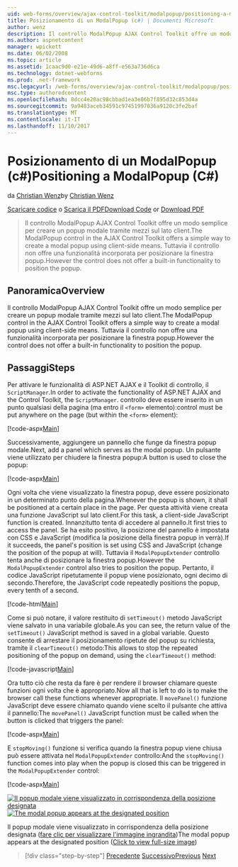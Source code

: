 ```yaml
---
uid: web-forms/overview/ajax-control-toolkit/modalpopup/positioning-a-modalpopup-cs
title: Posizionamento di un ModalPopup (c#) | Documenti Microsoft
author: wenz
description: Il controllo ModalPopup AJAX Control Toolkit offre un modo semplice per creare un popup modale tramite mezzi sul lato client. Tuttavia il controllo non offre un...
ms.author: aspnetcontent
manager: wpickett
ms.date: 06/02/2008
ms.topic: article
ms.assetid: 1caac9d0-e21e-49d6-a8ff-e563a736d6ca
ms.technology: dotnet-webforms
ms.prod: .net-framework
msc.legacyurl: /web-forms/overview/ajax-control-toolkit/modalpopup/positioning-a-modalpopup-cs
msc.type: authoredcontent
ms.openlocfilehash: 8dcc4e20ac98cbbad1ea3e86b7f895d32c853d4a
ms.sourcegitcommit: 9a9483aceb34591c97451997036a9120c3fe2baf
ms.translationtype: MT
ms.contentlocale: it-IT
ms.lasthandoff: 11/10/2017
---
```

<a name="positioning-a-modalpopup-c"></a><span data-ttu-id="2e464-104">Posizionamento di un ModalPopup (c#)</span><span class="sxs-lookup"><span data-stu-id="2e464-104">Positioning a ModalPopup (C#)</span></span>
====================
<span data-ttu-id="2e464-105">da [Christian Wenz](https://github.com/wenz)</span><span class="sxs-lookup"><span data-stu-id="2e464-105">by [Christian Wenz](https://github.com/wenz)</span></span>

<span data-ttu-id="2e464-106">[Scaricare codice](http://download.microsoft.com/download/2/4/0/24052038-f942-4336-905b-b60ae56f0dd5/ModalPopup4.cs.zip) o [Scarica il PDF](http://download.microsoft.com/download/b/6/a/b6ae89ee-df69-4c87-9bfb-ad1eb2b23373/modalpopup4CS.pdf)</span><span class="sxs-lookup"><span data-stu-id="2e464-106">[Download Code](http://download.microsoft.com/download/2/4/0/24052038-f942-4336-905b-b60ae56f0dd5/ModalPopup4.cs.zip) or [Download PDF](http://download.microsoft.com/download/b/6/a/b6ae89ee-df69-4c87-9bfb-ad1eb2b23373/modalpopup4CS.pdf)</span></span>

> <span data-ttu-id="2e464-107">Il controllo ModalPopup AJAX Control Toolkit offre un modo semplice per creare un popup modale tramite mezzi sul lato client.</span><span class="sxs-lookup"><span data-stu-id="2e464-107">The ModalPopup control in the AJAX Control Toolkit offers a simple way to create a modal popup using client-side means.</span></span> <span data-ttu-id="2e464-108">Tuttavia il controllo non offre una funzionalità incorporata per posizionare la finestra popup.</span><span class="sxs-lookup"><span data-stu-id="2e464-108">However the control does not offer a built-in functionality to position the popup.</span></span>


## <a name="overview"></a><span data-ttu-id="2e464-109">Panoramica</span><span class="sxs-lookup"><span data-stu-id="2e464-109">Overview</span></span>

<span data-ttu-id="2e464-110">Il controllo ModalPopup AJAX Control Toolkit offre un modo semplice per creare un popup modale tramite mezzi sul lato client.</span><span class="sxs-lookup"><span data-stu-id="2e464-110">The ModalPopup control in the AJAX Control Toolkit offers a simple way to create a modal popup using client-side means.</span></span> <span data-ttu-id="2e464-111">Tuttavia il controllo non offre una funzionalità incorporata per posizionare la finestra popup.</span><span class="sxs-lookup"><span data-stu-id="2e464-111">However the control does not offer a built-in functionality to position the popup.</span></span>

## <a name="steps"></a><span data-ttu-id="2e464-112">Passaggi</span><span class="sxs-lookup"><span data-stu-id="2e464-112">Steps</span></span>

<span data-ttu-id="2e464-113">Per attivare le funzionalità di ASP.NET AJAX e il Toolkit di controllo, il `ScriptManager`.</span><span class="sxs-lookup"><span data-stu-id="2e464-113">In order to activate the functionality of ASP.NET AJAX and the Control Toolkit, the `ScriptManager`.</span></span> <span data-ttu-id="2e464-114">controllo deve essere inserito in un punto qualsiasi della pagina (ma entro il `<form>` elemento):</span><span class="sxs-lookup"><span data-stu-id="2e464-114">control must be put anywhere on the page (but within the `<form>` element):</span></span>

[!code-aspx[Main](positioning-a-modalpopup-cs/samples/sample1.aspx)]

<span data-ttu-id="2e464-115">Successivamente, aggiungere un pannello che funge da finestra popup modale.</span><span class="sxs-lookup"><span data-stu-id="2e464-115">Next, add a panel which serves as the modal popup.</span></span> <span data-ttu-id="2e464-116">Un pulsante viene utilizzato per chiudere la finestra popup:</span><span class="sxs-lookup"><span data-stu-id="2e464-116">A button is used to close the popup:</span></span>

[!code-aspx[Main](positioning-a-modalpopup-cs/samples/sample2.aspx)]

<span data-ttu-id="2e464-117">Ogni volta che viene visualizzato la finestra popup, deve essere posizionato in un determinato punto della pagina.</span><span class="sxs-lookup"><span data-stu-id="2e464-117">Whenever the popup is shown, it shall be positioned at a certain place in the page.</span></span> <span data-ttu-id="2e464-118">Per questa attività viene creata una funzione JavaScript sul lato client.</span><span class="sxs-lookup"><span data-stu-id="2e464-118">For this task, a client-side JavaScript function is created.</span></span> <span data-ttu-id="2e464-119">Innanzitutto tenta di accedere al pannello.</span><span class="sxs-lookup"><span data-stu-id="2e464-119">It first tries to access the panel.</span></span> <span data-ttu-id="2e464-120">Se ha esito positivo, la posizione del pannello è impostata con CSS e JavaScript (modifica la posizione della finestra popup in verrà).</span><span class="sxs-lookup"><span data-stu-id="2e464-120">If it succeeds, the panel's position is set using CSS and JavaScript (change the position of the popup at will).</span></span> <span data-ttu-id="2e464-121">Tuttavia il `ModalPopupExtender` controllo tenta anche di posizionare la finestra popup.</span><span class="sxs-lookup"><span data-stu-id="2e464-121">However the `ModalPopupExtender` control also tries to position the popup.</span></span> <span data-ttu-id="2e464-122">Pertanto, il codice JavaScript ripetutamente il popup viene posizionato, ogni decimo di secondo.</span><span class="sxs-lookup"><span data-stu-id="2e464-122">Therefore, the JavaScript code repeatedly positions the popup, every tenth of a second.</span></span>

[!code-html[Main](positioning-a-modalpopup-cs/samples/sample3.html)]

<span data-ttu-id="2e464-123">Come si può notare, il valore restituito di `setTimeout()` metodo JavaScript viene salvato in una variabile globale.</span><span class="sxs-lookup"><span data-stu-id="2e464-123">As you can see, the return value of the `setTimeout()` JavaScript method is saved in a global variable.</span></span> <span data-ttu-id="2e464-124">Questo consente di arrestare il posizionamento ripetute del popup su richiesta, tramite il `clearTimeout()` metodo:</span><span class="sxs-lookup"><span data-stu-id="2e464-124">This allows to stop the repeated positioning of the popup on demand, using the `clearTimeout()` method:</span></span>

[!code-javascript[Main](positioning-a-modalpopup-cs/samples/sample4.js)]

<span data-ttu-id="2e464-125">Ora tutto ciò che resta da fare è per rendere il browser chiamare queste funzioni ogni volta che è appropriato.</span><span class="sxs-lookup"><span data-stu-id="2e464-125">Now all that is left to do is to make the browser call these functions whenever appropriate.</span></span> <span data-ttu-id="2e464-126">Il `movePanel()` funzione JavaScript deve essere chiamato quando viene scelto il pulsante che attiva il pannello:</span><span class="sxs-lookup"><span data-stu-id="2e464-126">The `movePanel()` JavaScript function must be called when the button is clicked that triggers the panel:</span></span>

[!code-aspx[Main](positioning-a-modalpopup-cs/samples/sample5.aspx)]

<span data-ttu-id="2e464-127">E `stopMoving()` funzione si verifica quando la finestra popup viene chiusa può essere attivata nel `ModalPopupExtender` controllo:</span><span class="sxs-lookup"><span data-stu-id="2e464-127">And the `stopMoving()` function comes into play when the popup is closed this can be triggered in the `ModalPopupExtender` control:</span></span>

[!code-aspx[Main](positioning-a-modalpopup-cs/samples/sample6.aspx)]


<span data-ttu-id="2e464-128">[![Il popup modale viene visualizzato in corrispondenza della posizione designata](positioning-a-modalpopup-cs/_static/image2.png)](positioning-a-modalpopup-cs/_static/image1.png)</span><span class="sxs-lookup"><span data-stu-id="2e464-128">[![The modal popup appears at the designated position](positioning-a-modalpopup-cs/_static/image2.png)](positioning-a-modalpopup-cs/_static/image1.png)</span></span>

<span data-ttu-id="2e464-129">Il popup modale viene visualizzato in corrispondenza della posizione designata ([fare clic per visualizzare l'immagine ingrandita](positioning-a-modalpopup-cs/_static/image3.png))</span><span class="sxs-lookup"><span data-stu-id="2e464-129">The modal popup appears at the designated position ([Click to view full-size image](positioning-a-modalpopup-cs/_static/image3.png))</span></span>

>[!div class="step-by-step"]
<span data-ttu-id="2e464-130">[Precedente](handling-postbacks-from-a-modalpopup-cs.md)
[Successivo](launching-a-modal-popup-window-from-server-code-vb.md)</span><span class="sxs-lookup"><span data-stu-id="2e464-130">[Previous](handling-postbacks-from-a-modalpopup-cs.md)
[Next](launching-a-modal-popup-window-from-server-code-vb.md)</span></span>
